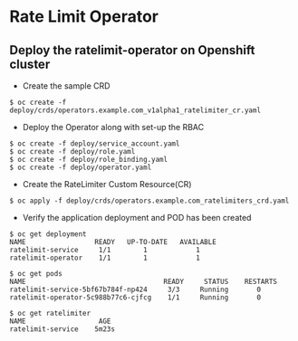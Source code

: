 # Rate Limit Operator

## Deploy the ratelimit-operator on Openshift cluster

* Create the sample CRD
~~~
$ oc create -f deploy/crds/operators.example.com_v1alpha1_ratelimiter_cr.yaml
~~~

* Deploy the Operator along with set-up the RBAC
~~~
$ oc create -f deploy/service_account.yaml
$ oc create -f deploy/role.yaml
$ oc create -f deploy/role_binding.yaml
$ oc create -f deploy/operator.yaml
~~~

* Create the RateLimiter Custom Resource(CR)
~~~
$ oc apply -f deploy/crds/operators.example.com_ratelimiters_crd.yaml
~~~

* Verify the application deployment and POD has been created
~~~
$ oc get deployment
NAME                 READY   UP-TO-DATE   AVAILABLE   
ratelimit-service     1/1        1            1        
ratelimit-operator    1/1        1            1        

$ oc get pods
NAME                                  READY     STATUS    RESTARTS  
ratelimit-service-5bf67b784f-np424     3/3     Running       0       
ratelimit-operator-5c988b77c6-cjfcg    1/1     Running       0       

$ oc get ratelimiter
NAME                  AGE
ratelimit-service    5m23s